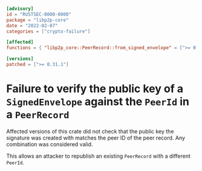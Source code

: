 ```toml
[advisory]
id = "RUSTSEC-0000-0000"
package = "libp2p-core"
date = "2022-02-07"
categories = ["crypto-failure"]

[affected]
functions = { "libp2p_core::PeerRecord::from_signed_envelope" = [">= 0.30.0-rc.1"] }

[versions]
patched = [">= 0.31.1"]
```

# Failure to verify the public key of a `SignedEnvelope` against the `PeerId` in a `PeerRecord`

Affected versions of this crate did not check that the public key the signature was created with matches the peer ID of the peer record. 
Any combination was considered valid.

This allows an attacker to republish an existing `PeerRecord` with a different `PeerId`.
